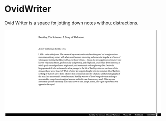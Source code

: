 # OvidWriter

Ovid Writer is a space for jotting down notes without distractions.

![Screenshot](Scrivener.png "OW Screenshot")
